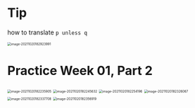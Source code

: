 # Tip

how to translate `p unless q`

<img src="D:\dev\AllNote\.mdnote\assets\image-20211020182923991.png" alt="image-20211020182923991" style="zoom:50%;" />

# Practice Week 01, Part 2

<img src="D:\dev\AllNote\.mdnote\assets\image-20211020182235905.png" alt="image-20211020182235905" style="zoom:50%;" />

<img src="D:\dev\AllNote\.mdnote\assets\image-20211020182245632.png" alt="image-20211020182245632" style="zoom:50%;" />

<img src="D:\dev\AllNote\.mdnote\assets\image-20211020182254196.png" alt="image-20211020182254196" style="zoom:50%;" />

<img src="D:\dev\AllNote\.mdnote\assets\image-20211020182326067.png" alt="image-20211020182326067" style="zoom:50%;" />

<img src="D:\dev\AllNote\.mdnote\assets\image-20211020182337708.png" alt="image-20211020182337708" style="zoom:50%;" />

<img src="D:\dev\AllNote\.mdnote\assets\image-20211020182356919.png" alt="image-20211020182356919" style="zoom:50%;" />

